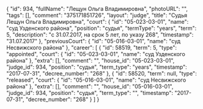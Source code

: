 {
    "id": 934,
    "fullName": "Лещун Ольга Владимировна",
    "photoURL": "",
    "tags": [],
    "comment": "375171851726",
    "layout": "judge",
    "title": "Судья Лещун Ольга Владимировна",
    "court": {
        "id": "05-023-03-01",
        "name": "суд Узденского района",
        "position": "судья",
        "termType": "years",
        "term": 5,
        "description": "c 31.07.2017, на срок 5 лет, по указу 268",
        "timestamp": "31.07.2017"
    },
    "previousCourt": {
        "id": "05-016-03-01",
        "name": "суд Несвижского района"
    },
    "career": [
        {
            "id": 58519,
            "term": 5,
            "type": "appointed",
            "court": {
                "id": "05-023-03-01",
                "name": "суд Узденского района"
            },
            "extra": [],
            "comment": "",
            "house_id": "05-023-03-01",
            "judge_id": 934,
            "position": "судья",
            "term_type": "years",
            "timestamp": "2017-07-31",
            "decree_number": "268"
        },
        {
            "id": 58520,
            "term": null,
            "type": "released",
            "court": {
                "id": "05-016-03-01",
                "name": "суд Несвижского района"
            },
            "extra": [],
            "comment": "",
            "house_id": "05-016-03-01",
            "judge_id": 934,
            "position": "судья",
            "term_type": "",
            "timestamp": "2017-07-31",
            "decree_number": "268"
        }
    ]
}